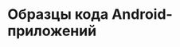 Образцы кода Android-приложений
=======

<img src="http://img-fotki.yandex.ru/get/9648/13223519.1c/0_958ba_fea86e16_XL.jpg" alt="">
